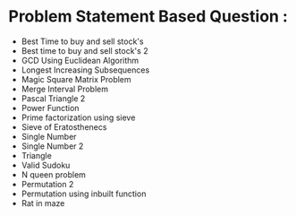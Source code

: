 # Problem Statement Based Question :

  * Best Time to buy and sell stock's 
  * Best time to buy and sell stock's 2
  * GCD Using Euclidean Algorithm
  * Longest Increasing Subsequences 
  * Magic Square Matrix Problem
  * Merge Interval Problem
  * Pascal Triangle 2
  * Power Function
  * Prime factorization using sieve 
  * Sieve of Eratosthenecs
  * Single Number
  * Single Number 2
  * Triangle
  * Valid Sudoku
  * N queen problem
  * Permutation 2
  * Permutation using inbuilt function
  * Rat in maze 
